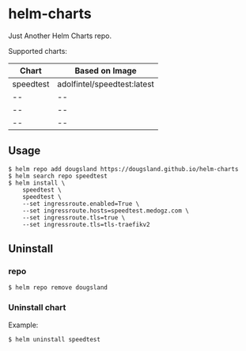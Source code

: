 # helm-charts
Just Another Helm Charts repo.

Supported charts:

| Chart     | Based on Image              |
|-----------|-----------------------------|
| speedtest | adolfintel/speedtest:latest |
| --        | --                          |
| --        | --                          |
| --        | --                          |

## Usage
```
$ helm repo add dougsland https://dougsland.github.io/helm-charts  
$ helm search repo speedtest  
$ helm install \
    speedtest \
    speedtest \
    --set ingressroute.enabled=True \
    --set ingressroute.hosts=speedtest.medogz.com \
    --set ingressroute.tls=true \
    --set ingressroute.tls=tls-traefikv2
```
## Uninstall
### repo
```
$ helm repo remove dougsland
```
### Uninstall chart
Example:
```
$ helm uninstall speedtest
```
